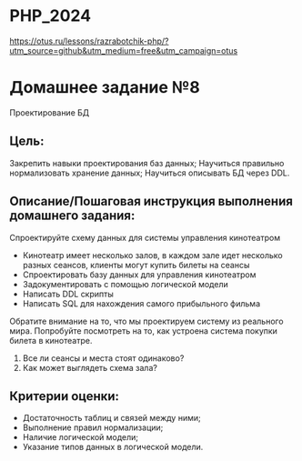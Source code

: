 # PHP_2024

https://otus.ru/lessons/razrabotchik-php/?utm_source=github&utm_medium=free&utm_campaign=otus

# Домашнее задание №8

Проектирование БД

## Цель:
Закрепить навыки проектирования баз данных;
Научиться правильно нормализовать хранение данных;
Научиться описывать БД через DDL.


## Описание/Пошаговая инструкция выполнения домашнего задания:

Спроектируйте схему данных для системы управления кинотеатром
* Кинотеатр имеет несколько залов, в каждом зале идет несколько разных сеансов, клиенты могут купить билеты на сеансы
* Спроектировать базу данных для управления кинотеатром
* Задокументировать с помощью логической модели
* Написать DDL скрипты
* Написать SQL для нахождения самого прибыльного фильма

Обратите внимание на то, что мы проектируем систему из реального мира. Попробуйте посмотреть на то, как устроена система покупки билета в кинотеатре.
1. Все ли сеансы и места стоят одинаково?
2. Как может выглядеть схема зала?


## Критерии оценки:
* Достаточность таблиц и связей между ними;
* Выполнение правил нормализации;
* Наличие логической модели;
* Указание типов данных в логической модели.
